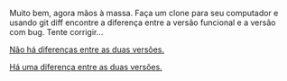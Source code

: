 Muito bem, agora mãos à massa. 
Faça um clone para seu computador e usando git diff encontre a diferença entre a versão funcional e a versão com bug. 
Tente corrigir...

[Não há diferenças entre as duas versões.](../semdiferencas/semdiferencas.md)

[Há uma diferença entre as duas versões.](../comdiferencas/comdiferencas.md)
